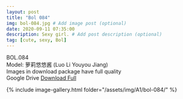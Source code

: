 ```yaml
---
layout: post
title: "Bol 084"
img: bol-084.jpg # Add image post (optional)
date: 2020-09-11 07:35:00
description: Sexy girl. # Add post description (optional)
tag: [cute, sexy, Bol]
---
```

BOL.084  
Model: 萝莉悠悠酱 (Luo Li Youyou Jiang)                                                  
Images in download package have full quality                    
Google Drive [Download Full](http://gestyy.com/eelYXC)

{% include image-gallery.html folder="/assets/img/A1/bol-084/" %}
